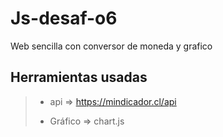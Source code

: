 # Js-desaf-o6
Web sencilla con conversor de moneda y grafico

## Herramientas usadas
> - api => https://mindicador.cl/api
> 
> - Gráfico => chart.js
